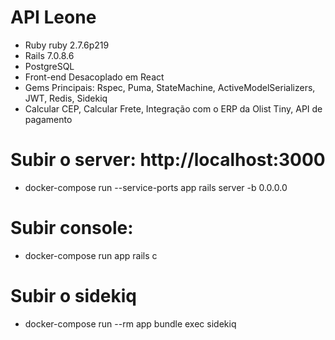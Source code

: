 # API Leone

* Ruby ruby 2.7.6p219
* Rails 7.0.8.6
* PostgreSQL
* Front-end Desacoplado em React
* Gems Principais: Rspec, Puma, StateMachine, ActiveModelSerializers, JWT, Redis, Sidekiq
* Calcular CEP, Calcular Frete, Integração com o ERP da Olist Tiny, API de pagamento

# Subir o server: http://localhost:3000
   - docker-compose run --service-ports app rails server -b 0.0.0.0
# Subir console:
   - docker-compose run app rails c
# Subir o sidekiq
   - docker-compose run --rm app bundle exec sidekiq
